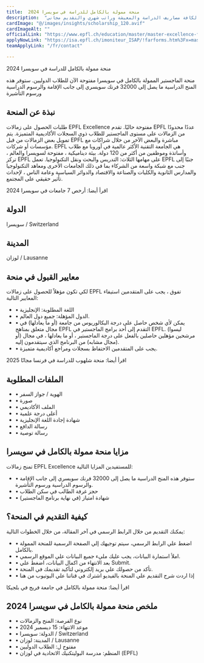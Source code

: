 ```yaml
---
title:  منحة ممولة بالكامل للدراسة في سويسرا 2024 
description:  "فرصة ذهبية للقبول في منحة ممولة بالكامل للدراسة في سويسرا وتمويل لكافة مصاريف الدراسة والمعيشة وراتب شهري والتقديم مجاني." 
cardImage: "@/images/insights/scholarship_120.avif" 
cardImageAlt: "" 
officialLink: "https://www.epfl.ch/education/master/master-excellence-fellowships/" 
applyNowLink: "https://isa.epfl.ch/imoniteur_ISAP/!farforms.htm%3Fx=master" 
teamApplyLink: "/fr/contact"

---
```


منحة ممولة بالكامل للدراسة في سويسرا 2024

منحة الماجستير الممولة بالكامل في سويسرا مفتوحة الآن للطلاب الدوليين. ستوفر هذه المنح الدراسية ما يصل إلى 32000 فرنك سويسري إلى جانب الإقامة والرسوم الدراسية ورسوم التأشيرة

## نبذة عن المنحة

طلبات الحصول على زمالات EPFL Excellence مفتوحة حاليًا. تقدم EPFL عددًا محدودًا من الزمالات على مستوى الماجستير للطلاب ذوي السجلات الأكاديمية المتميزة. يتم تمويل بعض الزمالات من قبل EPFL مباشرة والبعض الآخر من خلال شراكات مع مؤسسات أو شركات. EPFL هي الجامعة التقنية الأكثر عالمية في أوروبا مع طلاب وأساتذة وموظفين من أكثر من 120 دولة. بيئة ديناميكية ، مفتوحة لسويسرا والعالم ، تركز EPFL على مهامها الثلاث: التدريس والبحث ونقل التكنولوجيا. تعمل EPFL جنبًا إلى جنب مع شبكة واسعة من الشركاء بما في ذلك الجامعات الأخرى ومعاهد التكنولوجيا والمدارس الثانوية والكليات والصناعة والاقتصاد والدوائر السياسية وعامة الناس ، لإحداث تأثير حقيقي على المجتمع.

اقرأ أيضا: أرخص 7 جامعات في سويسرا 2024

## الدولة

سويسرا / Switzerland

## المدينة

لوزان / Lausanne

## معايير القبول في منحة

لكي تكون مؤهلاً للحصول على زمالات EPFL تفوق ، يجب على المتقدمين استيفاء المعايير التالية:

- • اللغة المطلوبة: الإنجليزية
- • الدول المؤهلة: جميع دول العالم.
- • يمكن لأي شخص حاصل على درجة البكالوريوس من جامعة (أو ما يعادلها) في مجال متعلق بمناهج EPFL التقدم إلى أحد برامج الماجستير في EPFL. (ليسوا مرشحين مؤهلين حاصلين بالفعل على درجة الماجستير ، أو ما يعادلها ، في مجال (أو مجال مشابه) من البرنامج الذي سيتقدمون إليه).
- • يجب على المتقدمين الاحتفاظ بسجلات ومراجع أكاديمية متميزة.

اقرأ أيضا: منحة شلهوب للدراسة في فرنسا مجانًا 2025

## الملفات المطلوبة

- • الهوية / جواز السفر
- • صورة
- • الملف الأكاديمي
- • أعلى درجة علمية
- • شهادة إجادة اللغة الإنجليزية
- • رسالة الدافع
- • رسالة توصية

## مزايا منحة ممولة بالكامل في سويسرا

تمنح زمالات EPFL Excellence للمستفيدين المزايا التالية:

- • ستوفر هذه المنح الدراسية ما يصل إلى 32000 فرنك سويسري إلى جانب الإقامة والرسوم الدراسية ورسوم التأشيرة.
- • حجز غرفة الطالب في سكن الطلاب
- • شهادة امتياز (في نهاية برنامج الماجستير)

## كيفية التقديم في المنحة؟

يمكنك التقديم من خلال الرابط الرسمي في آخر المقالة، من خلال الخطوات التالية:

- • اضغط علي الرابط الرسمي، سيتم توجيهك إلي الصفحة الرسمية للمنحة الممولة بالكامل.
- • املأ استمارة البيانات، يجب عليك مليء جميع البيانات علي الموقع الرسمي.
- • بعد الانتهاء من اكمال البيانات، اضغط علي Submit.
- • تأكد من حصولك علي بريد إلكتروني لتأكيد تقديمك في المنحة.
- • إذا اردت شرح التقديم علي المنحة بالفيديو اشترك في قناتنا علي اليوتيوب من هنا

اقرأ أيضا: منحة ممولة بالكامل في جامعة فريج في بلجيكا

## ملخص منحة ممولة بالكامل في سويسرا 2024

- • نوع الفرصة: المنح والزمالات
- • موعد الانتهاء: 15 ديسمبر 2024
- • الدولة: سويسرا / Switzerland
- • المدينة: لوزان / Lausanne
- • مفتوح ل: الطلاب الدوليين
- • المنظم: مدرسة البوليتكنيك الاتحادية في لوزان (EPFL)

